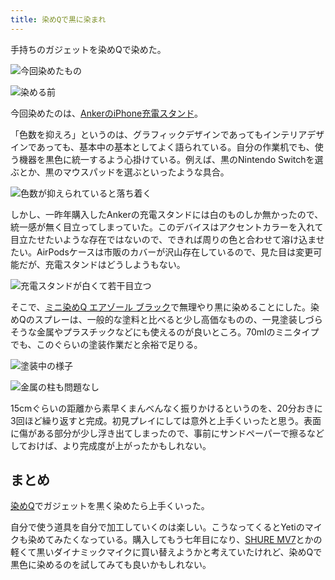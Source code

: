 ```yaml
---
title: 染めQで黒に染まれ
---
```

手持ちのガジェットを染めQで染めた。

![](https://lh6.googleusercontent.com/U7E-BEdfiEi3-j-1KKSiJxdWVtP38WyFS8LPFLxSzAcyfNXHf1sZgmFnhWzYQWLVWo2dSDe_kBdIgzbmDBopOfBnHPTivkR3ZMebyiL3mkH9Ch1zTMcksguI2mpKt100ANGBc2Ow7VqnbGj1-qHFAA "今回染めたもの")

![](https://lh5.googleusercontent.com/krLefAErP42PWOwuO9Rfs9UJYLfI7UUAfMeUwOyEuujSiAWXAs4kQfnAW2OmQWqF42g65OFFaUmA-DCpZPpkKlkrkdLX86H37r3rNaQ4caat8kPRroLwnq-QFObPR3asS3OlTp9jAX6o0Qb4SrHx4g "染める前")

今回染めたのは、[AnkerのiPhone充電スタンド](https://r7kamura.com/articles/2021-09-06-anker-iphone-stand)。

「色数を抑えろ」というのは、グラフィックデザインであってもインテリアデザインであっても、基本中の基本としてよく語られている。自分の作業机でも、使う機器を黒色に統一するよう心掛けている。例えば、黒のNintendo Switchを選ぶとか、黒のマウスパッドを選ぶといったような具合。

![](https://lh3.googleusercontent.com/gUqmN1KmF8NJtwM06DFCz9rkvdEpHDueqsjRlgomRFH4C66y5iLYrnsR61ZSAbkWhSt9dzFsra-hJNp4FafEISE_TnXrhMuc-ouoVVvyFBey3Gi-srIOvVaqOIMYnjR0d6VAV1rS28VmdvBh8Mqf4A "色数が抑えられていると落ち着く")

しかし、一昨年購入したAnkerの充電スタンドには白のものしか無かったので、統一感が無く目立ってしまっていた。このデバイスはアクセントカラーを入れて目立たせたいような存在ではないので、できれば周りの色と合わせて溶け込ませたい。AirPodsケースは市販のカバーが沢山存在しているので、見た目は変更可能だが、充電スタンドはどうしようもない。

![](https://lh6.googleusercontent.com/VVUatcG3X5Rn6-2fsyrS3G2CN-O1fDMcg9owaKxjjwnlm6nNU_D164NyaOddxO2Z--6dw2x5Pzg1lN1cEGW4Wols0sPosnB63ztfsqGOj0h5p52O50F17M_-n73ht-5tLNnN_xDTYBohXeq0SS3-bw "充電スタンドが白くて若干目立つ")

そこで、[ミニ染めQ エアゾール ブラック](https://www.amazon.co.jp/dp/B003QMFUKO)で無理やり黒に染めることにした。染めQのスプレーは、一般的な塗料と比べると少し高価なものの、一見塗装しづらそうな金属やプラスチックなどにも使えるのが良いところ。70mlのミニタイプでも、このぐらいの塗装作業だと余裕で足りる。

![](https://lh6.googleusercontent.com/enBGU19mdhE3r0U38W6qg5NqueekxhPc1zz7F2SnZ4o-_f3JlpQM3q6juepQe2_U5GOuQL4DO3r0ezBFjS-OmiWWuaTPaseJNji_u5l7n-VQXsRZJr5iLC0Pmx8JDinMEGk6gJsTSZ2PQhCrNtqlQA "塗装中の様子")

![](https://lh6.googleusercontent.com/h6jc5z50AHNLoJWADu9NB293kW5wjVjb4zdOmsZZsDysdhb3-3eq0OxXCG1vUNUqtPuCGceQF3rVEEuSVPAht3JDTPOVqho17EyK97HHdH4jcE-ZQFIj5YizKMxPUvmIG5ZjduAzD3fKiDjH6kbqDQ "金属の柱も問題なし")

15cmぐらいの距離から素早くまんべんなく振りかけるというのを、20分おきに3回ほど繰り返すと完成。初見プレイにしては意外と上手くいったと思う。表面に傷がある部分が少し浮き出てしまったので、事前にサンドペーパーで擦るなどしておけば、より完成度が上がったかもしれない。

まとめ
---

[染めQ](https://www.amazon.co.jp/dp/B003QMFUKO)でガジェットを黒く染めたら上手くいった。

自分で使う道具を自分で加工していくのは楽しい。こうなってくるとYetiのマイクも染めてみたくなっている。購入してもう七年目になり、[SHURE MV7](https://www.amazon.co.jp/dp/B08KY7G1GV)とかの軽くて黒いダイナミックマイクに買い替えようかと考えていたけれど、染めQで黒色に染めるのを試してみても良いかもしれない。
